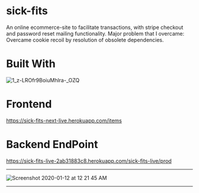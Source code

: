 # sick-fits

An online ecommerce-site to facilitate transactions, with stripe checkout and password reset mailing functionality. Major problem that I overcame: Overcame cookie recoil by resolution of obsolete dependencies.

# Built With

![1_z-LROfr9BoiuMhlra-_OZQ](https://user-images.githubusercontent.com/43617894/72209213-e0a5e880-34d1-11ea-85ac-e2694ccd669b.png)

# Frontend 

https://sick-fits-next-live.herokuapp.com/items

# Backend EndPoint

https://sick-fits-live-2ab31883c8.herokuapp.com/sick-fits-live/prod

<hr/>

![Screenshot 2020-01-12 at 12 21 45 AM](https://user-images.githubusercontent.com/43617894/72209165-8573f600-34d1-11ea-8a46-6f4ef5b0e2a4.png)


<hr/>


